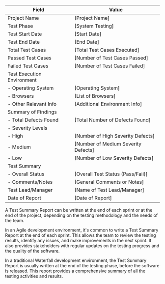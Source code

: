 | Field                   | Value                                   |
|-------------------------|-----------------------------------------|
| Project Name            | [Project Name]                          |
| Test Phase              | [System Testing]                        |
| Test Start Date         | [Start Date]                            |
| Test End Date           | [End Date]                              |
| Total Test Cases        | [Total Test Cases Executed]             |
| Passed Test Cases       | [Number of Test Cases Passed]           |
| Failed Test Cases       | [Number of Test Cases Failed]           |
| Test Execution Environment |                                      |
| - Operating System      | [Operating System]                      |
| - Browsers              | [List of Browsers]                      |
| - Other Relevant Info   | [Additional Environment Info]           |
| Summary of Findings     |                                         |
| - Total Defects Found  | [Total Number of Defects Found]          |
| - Severity Levels      |                                          |
|   - High               | [Number of High Severity Defects]        |
|   - Medium             | [Number of Medium Severity Defects]      |
|   - Low                | [Number of Low Severity Defects]         |
| Test Summary            |                                         |
| - Overall Status       | [Overall Test Status (Pass/Fail)]        |
| - Comments/Notes       | [General Comments or Notes]              |
| Test Lead/Manager       | [Name of Test Lead/Manager]             |
| Date of Report          | [Date of Report]                        |

A Test Summary Report can be written at the end of each sprint or at the end of the project, depending on the testing methodology and the needs of the team.

In an Agile development environment, it's common to write a Test Summary Report at the end of each sprint. This allows the team to review the testing results, identify any issues, and make improvements in the next sprint. It also provides stakeholders with regular updates on the testing progress and the quality of the software.

In a traditional Waterfall development environment, the Test Summary Report is usually written at the end of the testing phase, before the software is released. This report provides a comprehensive summary of all the testing activities and results.
